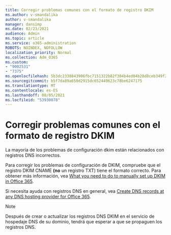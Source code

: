 ```yaml
---
title: Corregir problemas comunes con el formato de registro DKIM
ms.author: v-smandalika
author: v-smandalika
manager: dansimp
ms.date: 02/23/2021
audience: Admin
ms.topic: article
ms.service: o365-administration
ROBOTS: NOINDEX, NOFOLLOW
localization_priority: Normal
ms.collection: Adm_O365
ms.custom:
- "9002531"
- "7375"
ms.openlocfilehash: 5b3dc2338843906fbc7151322b82f304b4ed04b28d8ceb349f2705c309cdeae8
ms.sourcegitcommit: b5f7da89a650d2915dc652449623c78be6247175
ms.translationtype: MT
ms.contentlocale: es-ES
ms.lasthandoff: 08/05/2021
ms.locfileid: "53930078"
---
```

# <a name="fix-common-problems-with-dkim-record-formatting"></a>Corregir problemas comunes con el formato de registro DKIM

La mayoría de los problemas de configuración dkim están relacionados con registros DNS incorrectos.

Para corregir los problemas de configuración de DKIM, compruebe que el registro DKIM CNAME **(no** un registro TXT) tiene el formato correcto. Para obtener más información, vea [What you need to do to manually set up DKIM in Office 365](https://docs.microsoft.com/microsoft-365/security/office-365-security/use-dkim-to-validate-outbound-email).

Si necesita ayuda con registros DNS en general, vea [Create DNS records at any DNS hosting provider for Office 365](https://docs.microsoft.com/microsoft-365/admin/get-help-with-domains/create-dns-records-at-any-dns-hosting-provider).

> [!NOTE]
> Después de crear o actualizar los registros DNS DKIM en el servicio de hospedaje DNS de su dominio, tendrá que esperar a que se propaguen los registros DNS.
